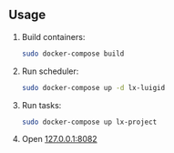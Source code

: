 
## Usage

1. Build containers:
    ```bash
    sudo docker-compose build
    ```
1. Run scheduler:
    ```bash
    sudo docker-compose up -d lx-luigid
    ```
1. Run tasks:
    ```bash
    sudo docker-compose up lx-project
    ```
1. Open [127.0.0.1:8082](http://127.0.0.1:8082/static/visualiser/index.html)
